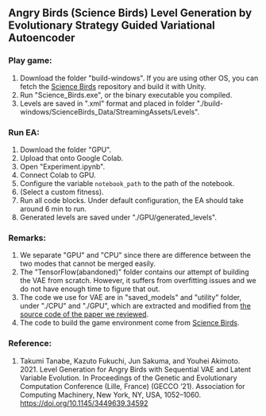## Angry Birds (Science Birds) Level Generation by Evolutionary Strategy Guided Variational Autoencoder

### Play game:

1. Download the folder "build-windows". If you are using other OS, you can fetch the [Science Birds](https://github.com/lucasnfe/science-birds) repository and build it with Unity.
2. Run "Science_Birds.exe", or the binary executable you compiled.
3. Levels are saved in ".xml" format and placed in folder "./build-windows/ScienceBirds_Data/StreamingAssets/Levels".

### Run EA:

1. Download the folder "GPU".
2. Upload that onto Google Colab.
3. Open "Experiment.ipynb".
4. Connect Colab to GPU.
5. Configure the variable `notebook_path` to the path of the notebook.
6. (Select a custom fitness).
7. Run all code blocks. Under default configuration, the EA should take around 6 min to run.
8. Generated levels are saved under "./GPU/generated_levels".

### Remarks:
1. We separate "GPU" and "CPU" since there are difference between the two modes that cannot be merged easily.
2. The "TensorFlow(abandoned)" folder contains our attempt of building the VAE from scratch. However, it suffers from overfitting issues and we do not have enough time to figure that out.
3. The code we use for VAE are in "saved_models" and "utility" folder, under "./CPU" and "./GPU", which are extracted and modified from [the source code of the paper we reviewed](https://github.com/yoshinobc/Level-Generation-for-Angry-Birds-with-Sequential-VAE-and-Latent-Variable-Evolution/tree/main/generator). 
4. The code to build the game environment come from [Science Birds](https://github.com/lucasnfe/science-birds).
### Reference:
1. Takumi Tanabe, Kazuto Fukuchi, Jun Sakuma, and Youhei Akimoto. 2021. Level Generation for Angry Birds with Sequential VAE and Latent Variable Evolution. In Proceedings of the Genetic and Evolutionary Computation Conference (Lille, France) (GECCO ’21). Association for Computing Machinery, New York, NY, USA, 1052–1060. <https://doi.org/10.1145/3449639.34592>
